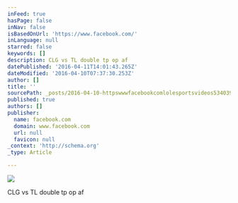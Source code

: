```yaml
---
inFeed: true
hasPage: false
inNav: false
isBasedOnUrl: 'https://www.facebook.com/'
inLanguage: null
starred: false
keywords: []
description: CLG vs TL double tp op af
datePublished: '2016-04-11T14:01:43.265Z'
dateModified: '2016-04-10T07:37:30.253Z'
author: []
title: ''
sourcePath: _posts/2016-04-10-httpswwwfacebookcomlolesportsvideos534039620102233.md
published: true
authors: []
publisher:
  name: facebook.com
  domain: www.facebook.com
  url: null
  favicon: null
_context: 'http://schema.org'
_type: Article

---
```

![](https://the-grid-user-content.s3-us-west-2.amazonaws.com/5b99d3e4-8845-4563-9cad-67298d50a9bd.jpg)

CLG vs TL double tp op af